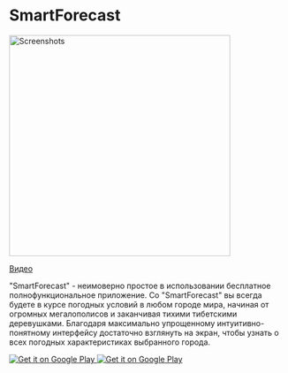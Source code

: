 # SmartForecast

<image src="Auxiliary_files/3q3A63B1TdQ.jpg" height=400 alt="Screenshots"/>

[Видео](http://www.youtube.com/watch?v=coKPKb3JvnU)

"SmartForecast" - неимоверно простое в использовании бесплатное полнофункциональное приложение. Со "SmartForecast" вы всегда будете в курсе погодных условий в любом городе мира, начиная от огромных мегалополисов и заканчивая тихими тибетскими деревушками. Благодаря максимально упрощенному интуитивно-понятному интерфейсу достаточно взглянуть на экран, чтобы узнать о всех погодных характеристиках выбранного города.

<a href="https://play.google.com/store/apps/details?id=com.khasang.forecast">
<img alt="Get it on Google Play" src="https://github.com/khasang/SmartForecast/blob/4f5420fe1d5edac5fd05e567425ac91e3bebd6b1/Auxiliary_files/google-play-logo-black.png" />
</a>

<a href="https://play.google.com/store/apps/details?id=com.khasang.forecast">
<img alt="Get it on Google Play" src="http://steverichey.github.io/google-play-badge-svg/img/en_get.svg" />
</a>
